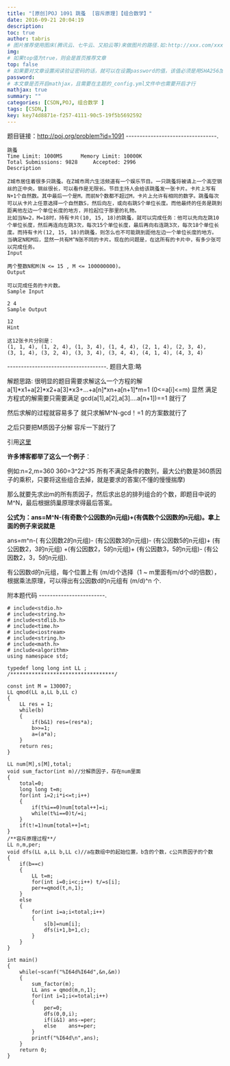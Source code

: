 ```yaml
---
title: "[原创]POJ 1091 跳蚤  [容斥原理]【组合数学】"
date: 2016-09-21 20:04:19
description:
toc: true
author: tabris
# 图片推荐使用图床(腾讯云、七牛云、又拍云等)来做图片的路径.如:http://xxx.com/xxx.jpg
img:
# 如果top值为true，则会是首页推荐文章
top: false
# 如果要对文章设置阅读验证密码的话，就可以在设置password的值，该值必须是用SHA256加密后的密码，防止被他人识破
password:
# 本文章是否开启mathjax，且需要在主题的_config.yml文件中也需要开启才行
mathjax: true
summary: ""
categories: [CSDN,POJ, 组合数学 ]
tags: [CSDN,]
key: key74d8871e-f257-4111-90c5-19f5b5692592
---
```


题目链接：http://poj.org/problem?id=1091
---------------------------------.
```
跳蚤
Time Limit: 1000MS		Memory Limit: 10000K
Total Submissions: 9828		Accepted: 2996
Description

Z城市居住着很多只跳蚤。在Z城市周六生活频道有一个娱乐节目。一只跳蚤将被请上一个高空钢丝的正中央。钢丝很长，可以看作是无限长。节目主持人会给该跳蚤发一张卡片。卡片上写有N+1个自然数。其中最后一个是M，而前N个数都不超过M，卡片上允许有相同的数字。跳蚤每次可以从卡片上任意选择一个自然数S，然后向左，或向右跳S个单位长度。而他最终的任务是跳到距离他左边一个单位长度的地方，并捡起位于那里的礼物。
比如当N=2，M=18时，持有卡片(10, 15, 18)的跳蚤，就可以完成任务：他可以先向左跳10个单位长度，然后再连向左跳3次，每次15个单位长度，最后再向右连跳3次，每次18个单位长度。而持有卡片(12, 15, 18)的跳蚤，则怎么也不可能跳到距他左边一个单位长度的地方。
当确定N和M后，显然一共有M^N张不同的卡片。现在的问题是，在这所有的卡片中，有多少张可以完成任务。
Input

两个整数N和M(N <= 15 , M <= 100000000)。
Output

可以完成任务的卡片数。
Sample Input

2 4
Sample Output

12
Hint

这12张卡片分别是：
(1, 1, 4), (1, 2, 4), (1, 3, 4), (1, 4, 4), (2, 1, 4), (2, 3, 4),
(3, 1, 4), (3, 2, 4), (3, 3, 4), (3, 4, 4), (4, 1, 4), (4, 3, 4)

```

------------------------------------.
题目大意:略

解题思路:
很明显的题目需要求解这么一个方程的解a[1]*x1+a[2]*x2+a[3]*x3+...+a[n]*xn+a[n+1]*m=1 (0<=a[i]<=m)
显然 满足方程式的解需要只需要满足
gcd(a[1],a[2],a[3]....a[n+1])==1 就行了

然后求解的过程就容易多了
就只求解M^N-gcd！=1 的方案数就行了

之后只要把M质因子分解 容斥一下就行了

引用[这里](http://www.tuicool.com/articles/iEbQba)

**许多博客都举了这么一个例子**：

例如:n=2,m=360
360=3^2*2^3*5  所有不满足条件的数列，最大公约数是360质因子的乘积，只要将这些组合去掉，就是要求的答案(不懂的慢慢揣摩)

那么就要先求出m的所有质因子，然后求出总的排列组合的个数，即题目中说的M^N，最后根据鸽巢原理求得最后答案。

**公式为：ans=M^N-(有奇数个公因数的n元组)+(有偶数个公因数的n元组)。拿上面的例子来说就是**

ans=m^n-( 有公因数2的n元组)- (有公因数3的n元组)- (有公因数5的n元组)+ (有公因数2，3的n元组) +(有公因数2，5的n元组)+ (有公因数3，5的n元组)- (有公因数2，3，5的n元组).

有公因数d的n元组，每个位置上有 (m/d)个选择（1 ~ m里面有m/d个d的倍数），根据乘法原理，可以得出有公因数d的n元组有 (m/d)^n 个.


附本题代码
------------------------.
```
# include<stdio.h>
# include<string.h>
# include<stdlib.h>
# include<time.h>
# include<iostream>
# include<string.h>
# include<math.h>
# include<algorithm>
using namespace std;

typedef long long int LL ;
/**********************************/

const int M = 130007;
LL qmod(LL a,LL b,LL c)
{
    LL res = 1;
    while(b)
    {
        if(b&1) res=(res*a);
        b>>=1;
        a=(a*a);
    }
    return res;
}

LL num[M],s[M],total;
void sum_factor(int m)//分解质因子，存在num里面
{
    total=0;
    long long t=m;
    for(int i=2;i*i<=t;i++)
    {
        if(t%i==0)num[total++]=i;
        while(t%i==0)t/=i;
    }
    if(t!=1)num[total++]=t;
}
/**容斥原理过程**/
LL n,m,per;
void dfs(LL a,LL b,LL c)//a在数组中的起始位置，b含的个数，c公共质因子的个数
{
    if(b==c)
    {
        LL t=m;
        for(int i=0;i<c;i++) t/=s[i];
        per+=qmod(t,n,1);
    }
    else
    {
        for(int i=a;i<total;i++)
        {
            s[b]=num[i];
            dfs(i+1,b+1,c);
        }
    }
}

int main()
{
    while(~scanf("%I64d%I64d",&n,&m))
    {
        sum_factor(m);
        LL ans = qmod(m,n,1);
        for(int i=1;i<=total;i++)
        {
            per=0;
            dfs(0,0,i);
            if(i&1) ans-=per;
            else    ans+=per;
        }
        printf("%I64d\n",ans);
    }
    return 0;
}


```
